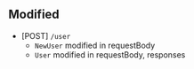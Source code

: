 ## Modified
- [POST] `/user`
  - `NewUser` modified in requestBody
  - `User` modified in requestBody, responses
